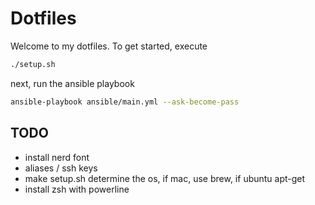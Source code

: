 # Dotfiles

Welcome to my dotfiles. To get started, execute

```bash
./setup.sh
```

next, run the ansible playbook

```bash
ansible-playbook ansible/main.yml --ask-become-pass
```

## TODO

- install nerd font
- aliases / ssh keys
- make setup.sh determine the os, if mac, use brew, if ubuntu apt-get
- install zsh with powerline
